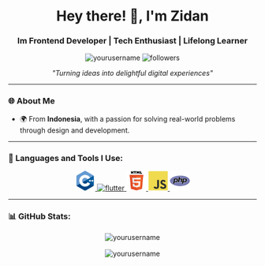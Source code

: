 <h1 align="center">Hey there! 👋, I'm Zidan</h1>
<h3 align="center">Im Frontend Developer | Tech Enthusiast | Lifelong Learner</h3>

<p align="center">
  <img src="https://komarev.com/ghpvc/?username=yourusername&label=Profile%20views&color=0e75b6&style=flat" alt="yourusername" />
  <img src="https://img.shields.io/github/followers/yourusername?label=Followers" alt="followers" />
</p>

<p align="center"> 
  <em>"Turning ideas into delightful digital experiences"</em>
</p>

---

### 🌐 About Me

- 🌍 From **Indonesia**, with a passion for solving real-world problems through design and development.

---

### 🔧 Languages and Tools I Use:

<p align="center">
  <a href="https://www.w3schools.com/cpp/" target="_blank"> <img src="https://raw.githubusercontent.com/devicons/devicon/master/icons/cplusplus/cplusplus-original.svg" alt="cplusplus" width="40" height="40"/> </a>
  <a href="https://flutter.dev" target="_blank"> <img src="https://www.vectorlogo.zone/logos/flutterio/flutterio-icon.svg" alt="flutter" width="40" height="40"/> </a>
  <a href="https://www.w3.org/html/" target="_blank"> <img src="https://raw.githubusercontent.com/devicons/devicon/master/icons/html5/html5-original-wordmark.svg" alt="html5" width="40" height="40"/> </a>
  <a href="https://developer.mozilla.org/en-US/docs/Web/JavaScript" target="_blank"> <img src="https://raw.githubusercontent.com/devicons/devicon/master/icons/javascript/javascript-original.svg" alt="javascript" width="40" height="40"/> </a>
  <a href="https://www.php.net" target="_blank"> <img src="https://raw.githubusercontent.com/devicons/devicon/master/icons/php/php-original.svg" alt="php" width="40" height="40"/> </a>
</p>

---

### 📊 GitHub Stats:

<p align="center">
  <img align="center" src="https://github-readme-stats.vercel.app/api?username=yourusername&show_icons=true&locale=en" alt="yourusername" />
</p>

<p align="center">
  <img align="center" src="https://github-readme-stats.vercel.app/api/top-langs?username=yourusername&show_icons=true&locale=en&layout=compact" alt="yourusername" />
</p>
